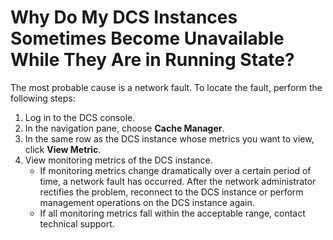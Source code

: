 # Why Do My DCS Instances Sometimes Become Unavailable While They Are in Running State?<a name="en-us_topic_0077673452"></a>

The most probable cause is a network fault. To locate the fault, perform the following steps:

1.  Log in to the DCS console.
2.  In the navigation pane, choose  **Cache Manager**.
3.  In the same row as the DCS instance whose metrics you want to view, click  **View Metric**.
4.  View monitoring metrics of the DCS instance.
    -   If monitoring metrics change dramatically over a certain period of time, a network fault has occurred. After the network administrator rectifies the problem, reconnect to the DCS instance or perform management operations on the DCS instance again.
    -   If all monitoring metrics fall within the acceptable range, contact technical support.


